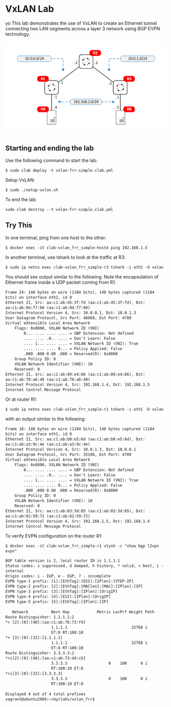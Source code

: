 # VxLAN Lab
yo
This lab demonstrates the use of VxLAN to create an Ethernet tunnel connecting two LAN segments across a layer 3 network using BGP EVPN technology.

![Simple VxLAN tunnel](img/vxlan_simple.png)

## Starting and ending the lab

Use the following command to start the lab:

```
$ sudo clab deploy -t vxlan-frr-simple.clab.yml
```

Setup VxLAN:

```
$ sudo ./setup-vxlan.sh
```

To end the lab:

```
sudo clab destroy --t vxlan-frr-simple.clab.yml
```


## Try This

In one terminal, ping from one host to the other:

```
$ docker exec -it clab-vxlan_frr_simple-host4 ping 192.168.1.5
```

In another terminal, use tshark to look at the traffic at R3:

```
$ sudo ip netns exec clab-vxlan_frr_simple-r3 tshark -i eth2 -O vxlan
```

You should see output similar to the following. Note the encapsulation of Ethernet frame inside a UDP packet coming from R1.

```
Frame 24: 148 bytes on wire (1184 bits), 148 bytes captured (1184 bits) on interface eth2, id 0
Ethernet II, Src: aa:c1:ab:45:3f:fd (aa:c1:ab:45:3f:fd), Dst: aa:c1:ab:0d:f7:60 (aa:c1:ab:0d:f7:60)
Internet Protocol Version 4, Src: 10.0.0.1, Dst: 10.0.1.3
User Datagram Protocol, Src Port: 48069, Dst Port: 4789
Virtual eXtensible Local Area Network
    Flags: 0x0800, VXLAN Network ID (VNI)
        0... .... .... .... = GBP Extension: Not defined
        .... .... .0.. .... = Don't Learn: False
        .... 1... .... .... = VXLAN Network ID (VNI): True
        .... .... .... 0... = Policy Applied: False
        .000 .000 0.00 .000 = Reserved(R): 0x0000
    Group Policy ID: 0
    VXLAN Network Identifier (VNI): 10
    Reserved: 0
Ethernet II, Src: aa:c1:ab:89:e4:66 (aa:c1:ab:89:e4:66), Dst: aa:c1:ab:78:a6:40 (aa:c1:ab:78:a6:40)
Internet Protocol Version 4, Src: 192.168.1.4, Dst: 192.168.1.5
Internet Control Message Protocol
```

Or at router R1:

```
$ sudo ip netns exec clab-vxlan_frr_simple-r1 tshark -i eth1 -O vxlan
```

with an output similar to the following:

```
Frame 18: 148 bytes on wire (1184 bits), 148 bytes captured (1184 bits) on interface eth1, id 0
Ethernet II, Src: aa:c1:ab:b0:e5:6d (aa:c1:ab:b0:e5:6d), Dst: aa:c1:ab:a3:9c:4e (aa:c1:ab:a3:9c:4e)
Internet Protocol Version 4, Src: 10.0.1.3, Dst: 10.0.0.1
User Datagram Protocol, Src Port: 35198, Dst Port: 4789
Virtual eXtensible Local Area Network
    Flags: 0x0800, VXLAN Network ID (VNI)
        0... .... .... .... = GBP Extension: Not defined
        .... .... .0.. .... = Don't Learn: False
        .... 1... .... .... = VXLAN Network ID (VNI): True
        .... .... .... 0... = Policy Applied: False
        .000 .000 0.00 .000 = Reserved(R): 0x0000
    Group Policy ID: 0
    VXLAN Network Identifier (VNI): 10
    Reserved: 0
Ethernet II, Src: aa:c1:ab:03:3d:85 (aa:c1:ab:03:3d:85), Dst: aa:c1:ab:62:59:72 (aa:c1:ab:62:59:72)
Internet Protocol Version 4, Src: 192.168.1.5, Dst: 192.168.1.4
Internet Control Message Protocol
```

To verify EVPN configuration on the router R1:

```
$ docker exec -it clab-vxlan_frr_simple-r1 vtysh -c "show bgp l2vpn evpn"
```

```
BGP table version is 2, local router ID is 1.1.1.1
Status codes: s suppressed, d damped, h history, * valid, > best, i - internal
Origin codes: i - IGP, e - EGP, ? - incomplete
EVPN type-1 prefix: [1]:[EthTag]:[ESI]:[IPlen]:[VTEP-IP]
EVPN type-2 prefix: [2]:[EthTag]:[MAClen]:[MAC]:[IPlen]:[IP]
EVPN type-3 prefix: [3]:[EthTag]:[IPlen]:[OrigIP]
EVPN type-4 prefix: [4]:[ESI]:[IPlen]:[OrigIP]
EVPN type-5 prefix: [5]:[EthTag]:[IPlen]:[IP]

   Network          Next Hop            Metric LocPrf Weight Path
Route Distinguisher: 1.1.1.1:2
*> [2]:[0]:[48]:[aa:c1:ab:76:73:f4]
                    1.1.1.1                            32768 i
                    ET:8 RT:100:10
*> [3]:[0]:[32]:[1.1.1.1]
                    1.1.1.1                            32768 i
                    ET:8 RT:100:10
Route Distinguisher: 3.3.3.3:2
*>i[2]:[0]:[48]:[aa:c1:ab:73:dd:cb]
                    3.3.3.3                  0    100      0 i
                    RT:100:10 ET:8
*>i[3]:[0]:[32]:[3.3.3.3]
                    3.3.3.3                  0    100      0 i
                    RT:100:10 ET:8

Displayed 4 out of 4 total prefixes
vagrant@ubuntu2004:~/myclabs/vxlan_frr$
```

